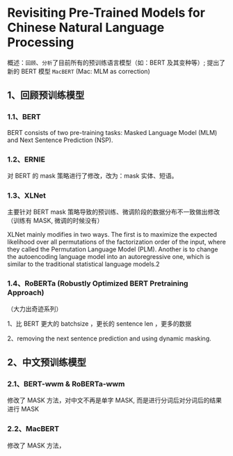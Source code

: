 # Revisiting Pre-Trained Models for Chinese Natural Language Processing

概述：`回顾`、`分析`了目前所有的预训练语言模型（如：BERT 及其变种等）; 
提出了新的 BERT 模型 `MacBERT` (Mac: MLM as correction)

## 1、回顾预训练模型

### 1.1、BERT

BERT consists of two pre-training
tasks: Masked Language Model (MLM) and Next
Sentence Prediction (NSP). 

### 1.2、ERNIE

对 BERT 的 mask 策略进行了修改，改为：mask 实体、短语。

### 1.3、XLNet

主要针对 BERT mask 策略导致的预训练、微调阶段的数据分布不一致做出修改（训练有 MASK, 
微调的时候没有）

XLNet mainly
modifies in two ways. The first is to maximize the
expected likelihood over all permutations of the
factorization order of the input, where they called
the Permutation Language Model (PLM). Another
is to change the autoencoding language model into
an autoregressive one, which is similar to the traditional
statistical language models.2

### 1.4、RoBERTa (Robustly Optimized BERT Pretraining Approach)

（大力出奇迹系列）

1、比 BERT 更大的 batchsize ，更长的 sentence len ，更多的数据

2、removing the next sentence prediction and using dynamic masking.

## 2、中文预训练模型

### 2.1、BERT-wwm & RoBERTa-wwm

修改了 MASK 方法，对中文不再是单字 MASK, 而是进行分词后对分词后的结果进行 MASK

### 2.2、MacBERT

修改了 MASK 方法，


